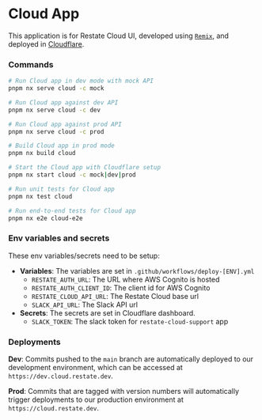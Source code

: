 # Cloud App

This application is for Restate Cloud UI, developed using [`Remix`](https://remix.run/), and deployed in [Cloudflare](https://developers.cloudflare.com/pages/framework-guides/deploy-a-remix-site/).

### Commands

```sh
# Run Cloud app in dev mode with mock API
pnpm nx serve cloud -c mock

# Run Cloud app against dev API
pnpm nx serve cloud -c dev

# Run Cloud app against prod API
pnpm nx serve cloud -c prod

# Build Cloud app in prod mode
pnpm nx build cloud

# Start the Cloud app with Cloudflare setup
pnpm nx start cloud -c mock|dev|prod

# Run unit tests for Cloud app
pnpm nx test cloud

# Run end-to-end tests for Cloud app
pnpm nx e2e cloud-e2e
```

### Env variables and secrets

These env variables/secrets need to be setup:

- **Variables**: The variables are set in `.github/workflows/deploy-[ENV].yml`
  - `RESTATE_AUTH_URL`: The URL where AWS Cognito is hosted
  - `RESTATE_AUTH_CLIENT_ID`: The client id for AWS Cognito
  - `RESTATE_CLOUD_API_URL`: The Restate Cloud base url
  - `SLACK_API_URL`: The Slack API url
- **Secrets**: The secrets are set in Cloudflare dashboard.
  - `SLACK_TOKEN`: The slack token for `restate-cloud-support` app

### Deployments

**Dev**: Commits pushed to the `main` branch are automatically deployed to our development environment, which can be accessed at `https://dev.cloud.restate.dev`.

**Prod**: Commits that are tagged with version numbers will automatically trigger deployments to our production environment at `https://cloud.restate.dev`.
